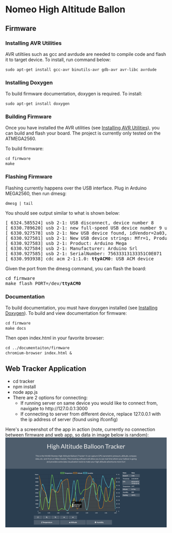 # Nomeo High Altitude Ballon




## Firmware

### Installing AVR Utilities

AVR utiltiies such as gcc and avrdude are needed to compile code and flash it to target device. To install, run command below:
```
sudo apt-get install gcc-avr binutils-avr gdb-avr avr-libc avrdude
```

### Installing Doxygen

To build firmware documentation, doxygen is required. To install:
```
sudo apt-get install doxygen
```

### Building Firmware

Once you have installed the AVR utilities (see [Installing AVR Utilities](#installing-avr-utilities)), you can build and flash
your board. The project is currently only tested on the ATMEGA2560.


To build firmware:
```
cd firmware
make
```

### Flashing Firmware

Flashing currently happens over the USB interface. Plug in Arduino MEGA2560, then run dmesg:
```
dmesg | tail
```
You should see output similar to what is shown below:
<pre>
[ 6324.585524] usb 2-1: USB disconnect, device number 8
[ 6330.789620] usb 2-1: new full-speed USB device number 9 using uhci_hcd
[ 6330.927578] usb 2-1: New USB device found, idVendor=2a03, idProduct=0042
[ 6330.927581] usb 2-1: New USB device strings: Mfr=1, Product=2, SerialNumber=220
[ 6330.927583] usb 2-1: Product: Arduino Mega    
[ 6330.927584] usb 2-1: Manufacturer: Arduino Srl            
[ 6330.927585] usb 2-1: SerialNumber: 75633313133351C0E071
[ 6330.993938] cdc_acm 2-1:1.0: <b>ttyACM0</b>: USB ACM device
</pre>

Given the port from the dmesg command, you can flash the board:
<pre>
cd firmware
make flash PORT=/dev/<b>ttyACM0</b>
</pre>

### Documentation

To build documentation, you must have doxygen installed (see [Installing Doxygen](#installing-doxygen)). To build and view documentation for firmware:
```
cd firmware
make docs
```

Then open index.html in your favorite browser:
```
cd ../documentaiton/firmware
chromium-browser index.html &
```

## Web Tracker Application

<ul>
  <li> cd tracker </li>
  <li> npm install </li>
  <li> node app.js </li>
  <li> There are 2 options for connecting:
  <ul>
    <li> If running server on same device you would like to connect from, navigate to http://127.0.0.1:3000 </li>
    <li> If connecting to server from different device, replace 127.0.0.1 with the ip address of server (found using ifconfig) </li>
  </ul>
</ul>

Here's a screenshot of the app in action (note, currently no connection between firmware and web app, so data in image below is random):
![ScreenShot](documentation/images/webapp_demo.png)


